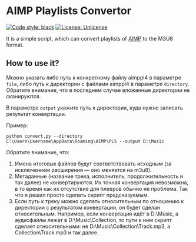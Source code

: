 # AIMP Playlists Convertor

[![Code style: black](https://img.shields.io/badge/code%20style-black-000000.svg)](https://github.com/psf/black) [![License: Unlicense](https://img.shields.io/badge/license-Unlicense-blue.svg)](http://unlicense.org/)

It is a simple script, which can convert playlists of [AIMP](https://www.aimp.ru/) to the M3U8 format.

## How to use it?

Можно указать либо путь к конкретному файлу aimppl4 в параметре `file`, либо путь к директории с файлами aimppl4 в параметре `directory`. Обратите внимание, что в последнем случае вложенные директории не сканируются.

В параметре `output` укажите путь к директории, куда нужно записать результат конвертации. 

Пример:

```
python convert.py --directory C:\Users\Username\AppData\Roaming\AIMP\PLS --output D:\Music
```

Обратите внимание, что:

1. Имена итоговых файлов будут соответствовать исходным (за исключением расширения — оно меняется на m3u8).
2. Метаданные (название трека, исполнитель, продолжительность и так далее) не конвертируются. Их точная конвертация невозможна, в то время как их отсутствие для плееров обычно не проблема. Так что я решил просто сделать скрипт предсказуемым.
3. Если путь к треку можно сделать относительным по отношению к директории с результатом конвертации, он будет сделан относительным. Например, если конвертация идёт в D:\Music, а аудиофайлы лежат в D:\Music\Collection, то пути к ним скрипт сделает относительными: не D:\Music\Collection\Track.mp3, а Collection\Track.mp3 и так далее.

